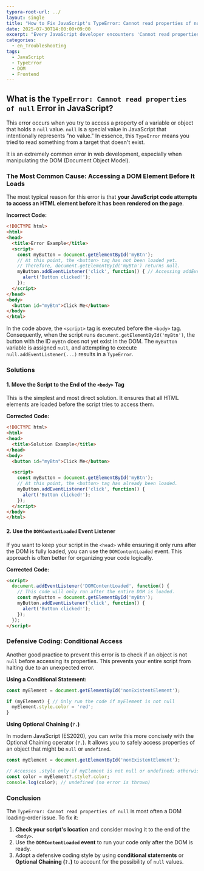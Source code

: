 ```yaml
---
typora-root-url: ../
layout: single
title: "How to Fix JavaScript's TypeError: Cannot read properties of null"
date: 2025-07-30T14:00:00+09:00
excerpt: "Every JavaScript developer encounters 'Cannot read properties of null'. Clearly understand its cause and learn how to effectively fix it by managing DOM loading times and using conditional access."
categories:
  - en_Troubleshooting
tags:
  - JavaScript
  - TypeError
  - DOM
  - Frontend
---
```


## What is the `TypeError: Cannot read properties of null` Error in JavaScript?

This error occurs when you try to access a property of a variable or object that holds a `null` value. `null` is a special value in JavaScript that intentionally represents "no value." In essence, this `TypeError` means you tried to read something from a target that doesn't exist.

It is an extremely common error in web development, especially when manipulating the DOM (Document Object Model).

### The Most Common Cause: Accessing a DOM Element Before It Loads

The most typical reason for this error is that **your JavaScript code attempts to access an HTML element before it has been rendered on the page**.

**Incorrect Code:**
```html
<!DOCTYPE html>
<html>
<head>
  <title>Error Example</title>
  <script>
    const myButton = document.getElementById('myBtn');
    // At this point, the <button> tag has not been loaded yet.
    // Therefore, document.getElementById('myBtn') returns null.
    myButton.addEventListener('click', function() { // Accessing addEventListener on null -> TypeError
      alert('Button clicked!');
    });
  </script>
</head>
<body>
  <button id="myBtn">Click Me</button>
</body>
</html>
```
In the code above, the `<script>` tag is executed before the `<body>` tag. Consequently, when the script runs `document.getElementById('myBtn')`, the button with the ID `myBtn` does not yet exist in the DOM. The `myButton` variable is assigned `null`, and attempting to execute `null.addEventListener(...)` results in a `TypeError`.

### Solutions

#### 1. Move the Script to the End of the `<body>` Tag

This is the simplest and most direct solution. It ensures that all HTML elements are loaded before the script tries to access them.

**Corrected Code:**
```html
<!DOCTYPE html>
<html>
<head>
  <title>Solution Example</title>
</head>
<body>
  <button id="myBtn">Click Me</button>

  <script>
    const myButton = document.getElementById('myBtn');
    // At this point, the <button> tag has already been loaded.
    myButton.addEventListener('click', function() {
      alert('Button clicked!');
    });
  </script>
</body>
</html>
```

#### 2. Use the `DOMContentLoaded` Event Listener

If you want to keep your script in the `<head>` while ensuring it only runs after the DOM is fully loaded, you can use the `DOMContentLoaded` event. This approach is often better for organizing your code logically.

**Corrected Code:**
```html
<script>
  document.addEventListener('DOMContentLoaded', function() {
    // This code will only run after the entire DOM is loaded.
    const myButton = document.getElementById('myBtn');
    myButton.addEventListener('click', function() {
      alert('Button clicked!');
    });
  });
</script>
```

### Defensive Coding: Conditional Access

Another good practice to prevent this error is to check if an object is not `null` before accessing its properties. This prevents your entire script from halting due to an unexpected error.

**Using a Conditional Statement:**
```javascript
const myElement = document.getElementById('nonExistentElement');

if (myElement) { // Only run the code if myElement is not null
  myElement.style.color = 'red';
}
```

**Using Optional Chaining (`?.`)**

In modern JavaScript (ES2020), you can write this more concisely with the Optional Chaining operator (`?.`). It allows you to safely access properties of an object that might be `null` or `undefined`.

```javascript
const myElement = document.getElementById('nonExistentElement');

// Accesses .style only if myElement is not null or undefined; otherwise, returns undefined.
const color = myElement?.style?.color;
console.log(color); // undefined (no error is thrown)
```

### Conclusion

The `TypeError: Cannot read properties of null` is most often a DOM loading-order issue. To fix it:

1.  **Check your script's location** and consider moving it to the end of the `<body>`.
2.  Use the **`DOMContentLoaded` event** to run your code only after the DOM is ready.
3.  Adopt a defensive coding style by using **conditional statements** or **Optional Chaining (`?.`)** to account for the possibility of `null` values.
